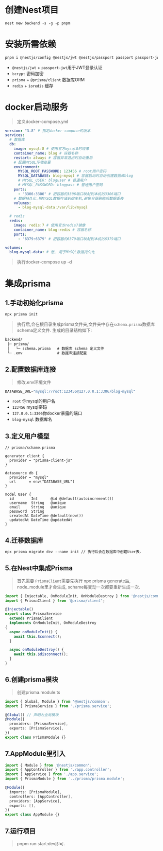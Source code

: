 
# 创建Nest项目
```markdown
nest new backend -s -g -p pnpm
```
# 安装所需依赖
```markdown
pnpm i @nestjs/config @nestjs/jwt @nestjs/passport passport passport-jwt bcrypt prisma @prisma/client redis ioredis
```

- `@nestjs/jwt` + `passport-jwt`用于JWT登录认证
- `bcrypt` 密码加密
- `prisma` + `@prisma/client` 数据库ORM
- `redis` + `ioredis` 缓存

# docker启动服务

> 定义docker-compose.yml

```yaml
version: "3.8" # 指定docker-compose的版本
services: 
  # 数据库
  db: 
    image: mysql:8 # 使用官方mysql8的镜像
    container_name: blog # 容器名称
    restart: always # 容器异常退出时自动重启
    # 配置MYSQL环境变量
    environment:
      MYSQL_ROOT_PASSWORD: 123456 # root用户密码
      MYSQL_DATABASE: blog-mysql # 容器启动时自动创建数据库blog
      # MYSQL_USER: bloguser # 普通用户
      # MYSQL_PASSWORD: blogpass # 普通用户密码
    ports:
      - "3306:3306" # 把容器的3306端口映射到本机的3306端口
    # 数据持久化.把MYSQL数据存储到宿主机,避免容器删掉后数据丢失
    volumes:
      - blog-mysql-data:/var/lib/mysql

  # redis
  redis:
    image: redis:7 # 使用官方redis7镜像
    container_name: blog-redis # 容器名称
    ports:
      - "6379:6379" # 把容器的6379端口映射到本机的6379端口

volumes:
  blog-mysql-data: # 卷, 用于MYSQL数据持久化
```

> 执行docker-compose up -d

# 集成prisma

## 1.手动初始化prisma

```markdown
npx prisma init
```
> 执行后,会在根目录生成prisma文件夹,文件夹中存在`schema.prisma`数据库schema定义文件. 生成的目录结构如下:

```markdown
backend/
 ├─ prisma/
 │   └─ schema.prisma   # 数据库 schema 定义文件
 └─ .env                # 数据库连接配置
```

## 2.配置数据库连接

> 修改.env环境文件

```js
DATABASE_URL="mysql://root:123456@127.0.0.1:3306/blog-mysql"
```

- `root` 你mysql的用户名
- `123456` mysql密码
- `127.0.0.1:3306`你docker暴露的端口
- `blog-mysql` 数据库名

## 3.定义用户模型

```mysql
// prisma/schame.prisma

generator client {
  provider = "prisma-client-js"
}

datasource db {
  provider = "mysql"
  url      = env("DATABASE_URL")
}

model User {
  id        Int      @id @default(autoincrement())
  username  String   @unique
  email     String   @unique
  password  String
  createdAt DateTime @default(now())
  updatedAt DateTime @updatedAt
}
```

## 4.迁移数据库

```markdown
npx prisma migrate dev --name init // 执行后会在数据库中创建User表.
```

## 5.在Nest中集成Prisma

> 首先需要 `PrismaClient`需要先执行 npx prisma generate后, node_module里才会生成, schame每变动一次都要重新生成一次.

```ts
import { Injectable, OnModuleInit, OnModuleDestroy } from '@nestjs/common';
import { PrismaClient } from '@prisma/client';

@Injectable()
export class PrismaService
  extends PrismaClient
  implements OnModuleInit, OnModuleDestroy
{
  async onModuleInit() {
    await this.$connect();
  }

  async onModuleDestroy() {
    await this.$disconnect();
  }
}
```

## 6.创建prisma模块

> 创建prisma.module.ts

```ts
import { Global, Module } from '@nestjs/common';
import { PrismaService } from './prisma.service';

@Global() // 声明为全局模块
@Module({
  providers: [PrismaService],
  exports: [PrismaService],
})
export class PrismaModule {}
```

## 7.AppModule里引入

```ts
import { Module } from '@nestjs/common';
import { AppController } from './app.controller';
import { AppService } from './app.service';
import { PrismaModule } from '../prisma/prisma.module';

@Module({
  imports: [PrismaModule],
  controllers: [AppController],
  providers: [AppService],
  exports: [],
})
export class AppModule {}

```

## 7.运行项目

> pnpm run start:dev即可.